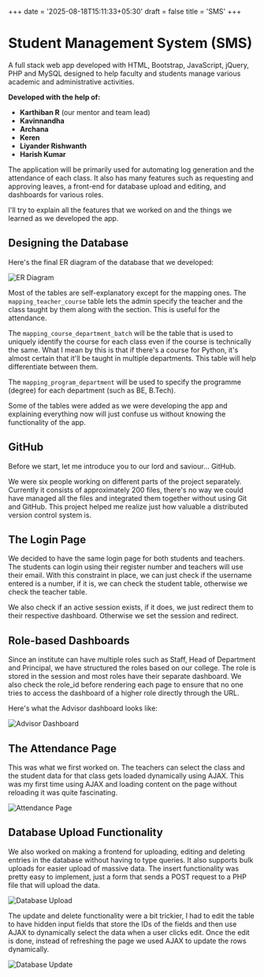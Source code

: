 +++
date = '2025-08-18T15:11:33+05:30'
draft = false 
title = 'SMS'
+++

# Student Management System (SMS)

A full stack web app developed with HTML, Bootstrap, JavaScript, jQuery, PHP and MySQL designed to help faculty and students manage various academic and administrative activities.

**Developed with the help of:**

- **Karthiban R** (our mentor and team lead)
- **Kavinnandha**
- **Archana**
- **Keren**
- **Liyander Rishwanth**
- **Harish Kumar**

The application will be primarily used for automating log generation and the attendance of each class. It also has many features such as requesting and approving leaves, a front-end for database upload and editing, and dashboards for various roles.

I'll try to explain all the features that we worked on and the things we learned as we developed the app.

## Designing the Database

Here's the final ER diagram of the database that we developed:

![ER Diagram](/images/sms/er_diagram.png)

Most of the tables are self-explanatory except for the mapping ones. The `mapping_teacher_course` table lets the admin specify the teacher and the class taught by them along with the section. This is useful for the attendance.

The `mapping_course_department_batch` will be the table that is used to uniquely identify the course for each class even if the course is technically the same. What I mean by this is that if there's a course for Python, it's almost certain that it'll be taught in multiple departments. This table will help differentiate between them.

The `mapping_program_department` will be used to specify the programme (degree) for each department (such as BE, B.Tech).

Some of the tables were added as we were developing the app and explaining everything now will just confuse us without knowing the functionality of the app.

## GitHub

Before we start, let me introduce you to our lord and saviour... GitHub.

We were six people working on different parts of the project separately. Currently it consists of approximately 200 files, there's no way we could have managed all the files and integrated them together without using Git and GitHub. This project helped me realize just how valuable a distributed version control system is.

## The Login Page

We decided to have the same login page for both students and teachers. The students can login using their register number and teachers will use their email. With this constraint in place, we can just check if the username entered is a number, if it is, we can check the student table, otherwise we check the teacher table.

We also check if an active session exists, if it does, we just redirect them to their respective dashboard. Otherwise we set the session and redirect.

## Role-based Dashboards

Since an institute can have multiple roles such as Staff, Head of Department and Principal, we have structured the roles based on our college. The role is stored in the session and most roles have their separate dashboard. We also check the role_id before rendering each page to ensure that no one tries to access the dashboard of a higher role directly through the URL.

Here's what the Advisor dashboard looks like:

![Advisor Dashboard](/images/sms/advisor_dashboard.png)

## The Attendance Page

This was what we first worked on. The teachers can select the class and the student data for that class gets loaded dynamically using AJAX. This was my first time using AJAX and loading content on the page without reloading it was quite fascinating.

![Attendance Page](/images/sms/attendance.png)

## Database Upload Functionality

We also worked on making a frontend for uploading, editing and deleting entries in the database without having to type queries. It also supports bulk uploads for easier upload of massive data. The insert functionality was pretty easy to implement, just a form that sends a POST request to a PHP file that will upload the data.

![Database Upload](/images/sms/database_upload.png)

The update and delete functionality were a bit trickier, I had to edit the table to have hidden input fields that store the IDs of the fields and then use AJAX to dynamically select the data when a user clicks edit. Once the edit is done, instead of refreshing the page we used AJAX to update the rows dynamically.

![Database Update](/images/sms/database_update.png)
